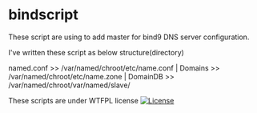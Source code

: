 # bindscript
These script are using to add master for bind9 DNS server configuration.

I've written these script as below structure(directory)

named.conf >> /var/named/chroot/etc/name.conf |
Domains    >> /var/named/chroot/etc/name.zone |
DomainDB   >> /var/named/chroot/var/named/slave/<domainName>

These scripts are under WTFPL license
[![License](http://www.wtfpl.net/wp-content/uploads/2012/12/wtfpl-badge-4.png)](http://www.wtfpl.net/)
